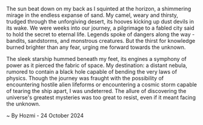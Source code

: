 
The sun beat down on my back as I squinted at the horizon, a shimmering mirage in the endless expanse of sand. My camel, weary and thirsty, trudged through the unforgiving desert, its hooves kicking up dust devils in its wake. We were weeks into our journey, a pilgrimage to a fabled city said to hold the secret to eternal life. Legends spoke of dangers along the way - bandits, sandstorms, and monstrous creatures. But the thirst for knowledge burned brighter than any fear, urging me forward towards the unknown.

The sleek starship hummed beneath my feet, its engines a symphony of power as it pierced the fabric of space. My destination: a distant nebula, rumored to contain a black hole capable of bending the very laws of physics. Though the journey was fraught with the possibility of encountering hostile alien lifeforms or encountering a cosmic storm capable of tearing the ship apart, I was undeterred. The allure of discovering the universe's greatest mysteries was too great to resist, even if it meant facing the unknown. 

~ By Hozmi - 24 October 2024
